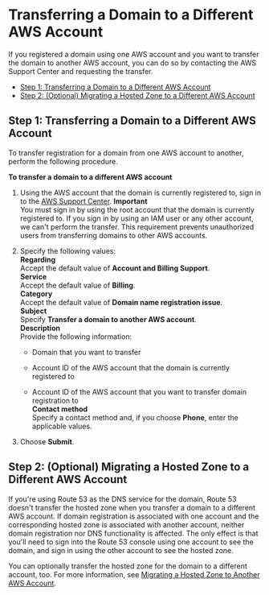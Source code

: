 # Transferring a Domain to a Different AWS Account<a name="domain-transfer-between-aws-accounts"></a>

If you registered a domain using one AWS account and you want to transfer the domain to another AWS account, you can do so by contacting the AWS Support Center and requesting the transfer\.


+ [Step 1: Transferring a Domain to a Different AWS Account](#domain-transfer-between-aws-accounts-domain)
+ [Step 2: \(Optional\) Migrating a Hosted Zone to a Different AWS Account](#domain-transfer-between-aws-accounts-hosted-zone)

## Step 1: Transferring a Domain to a Different AWS Account<a name="domain-transfer-between-aws-accounts-domain"></a>

To transfer registration for a domain from one AWS account to another, perform the following procedure\.

**To transfer a domain to a different AWS account**

1. Using the AWS account that the domain is currently registered to, sign in to the [AWS Support Center](https://console.aws.amazon.com/support/home?region=us-east-1#/case/create?issueType=customer-service&serviceCode=billing&categoryCode=domain-name-registration-issue)\.
**Important**  
You must sign in by using the root account that the domain is currently registered to\. If you sign in by using an IAM user or any other account, we can't perform the transfer\. This requirement prevents unauthorized users from transferring domains to other AWS accounts\.

1. Specify the following values:  
**Regarding**  
Accept the default value of **Account and Billing Support**\.  
**Service**  
Accept the default value of **Billing**\.  
**Category**  
Accept the default value of **Domain name registration issue**\.  
**Subject**  
Specify **Transfer a domain to another AWS account**\.  
**Description**  
Provide the following information:  

   + Domain that you want to transfer

   + Account ID of the AWS account that the domain is currently registered to

   + Account ID of the AWS account that you want to transfer domain registration to  
**Contact method**  
Specify a contact method and, if you choose **Phone**, enter the applicable values\.

1. Choose **Submit**\.

## Step 2: \(Optional\) Migrating a Hosted Zone to a Different AWS Account<a name="domain-transfer-between-aws-accounts-hosted-zone"></a>

If you're using Route 53 as the DNS service for the domain, Route 53 doesn't transfer the hosted zone when you transfer a domain to a different AWS account\. If domain registration is associated with one account and the corresponding hosted zone is associated with another account, neither domain registration nor DNS functionality is affected\. The only effect is that you'll need to sign into the Route 53 console using one account to see the domain, and sign in using the other account to see the hosted zone\. 

You can optionally transfer the hosted zone for the domain to a different account, too\. For more information, see [Migrating a Hosted Zone to Another AWS Account](hosted-zones-migrating.md)\.